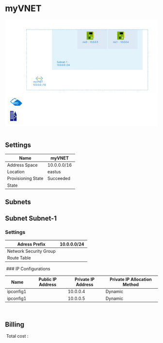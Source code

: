 # myVNET
![Cloudockit](../assets/21506db7e28f431dbf5212a24743fbea.jpg) 
## Settings


| Name | myVNET  |
| --- | --- |
| Address Space | 10.0.0.0/16  |
| Location | eastus  |
| Provisioning State | Succeeded  |
| State |   |


## Subnets

## Subnet Subnet-1

### Settings


| Adress Prefix | 10.0.0.0/24  |
| --- | --- |
| Network Security Group |   |
| Route Table |   |

 ### IP Configurations


| Name | Public IP Address | Private IP Address | Private IP Allocation Method |
| --- | --- | --- | --- |
| ipconfig1  |   | 10.0.0.4  | Dynamic  |
| ipconfig1  |   | 10.0.0.5  | Dynamic  |
 
## Billing
 Total cost : 
